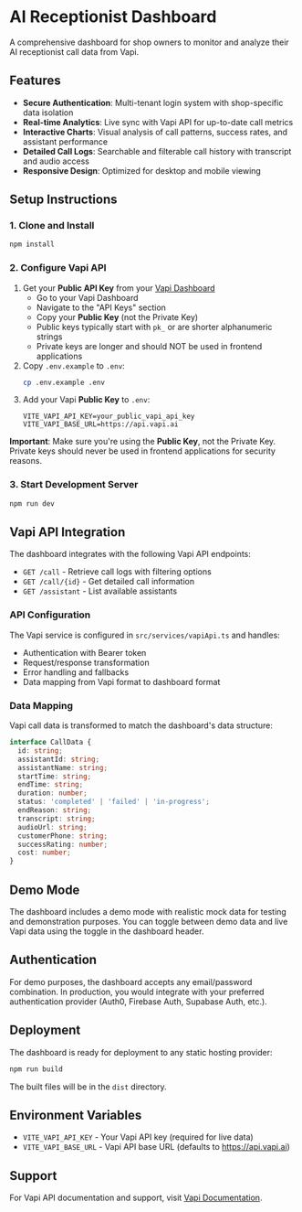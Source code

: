 # AI Receptionist Dashboard

A comprehensive dashboard for shop owners to monitor and analyze their AI receptionist call data from Vapi.

## Features

- **Secure Authentication**: Multi-tenant login system with shop-specific data isolation
- **Real-time Analytics**: Live sync with Vapi API for up-to-date call metrics
- **Interactive Charts**: Visual analysis of call patterns, success rates, and assistant performance
- **Detailed Call Logs**: Searchable and filterable call history with transcript and audio access
- **Responsive Design**: Optimized for desktop and mobile viewing

## Setup Instructions

### 1. Clone and Install

```bash
npm install
```

### 2. Configure Vapi API

1. Get your **Public API Key** from your [Vapi Dashboard](https://dashboard.vapi.ai)
   - Go to your Vapi Dashboard
   - Navigate to the "API Keys" section
   - Copy your **Public Key** (not the Private Key)
   - Public keys typically start with `pk_` or are shorter alphanumeric strings
   - Private keys are longer and should NOT be used in frontend applications
2. Copy `.env.example` to `.env`:
   ```bash
   cp .env.example .env
   ```
3. Add your Vapi **Public Key** to `.env`:
   ```
   VITE_VAPI_API_KEY=your_public_vapi_api_key
   VITE_VAPI_BASE_URL=https://api.vapi.ai
   ```

**Important**: Make sure you're using the **Public Key**, not the Private Key. Private keys should never be used in frontend applications for security reasons.
### 3. Start Development Server

```bash
npm run dev
```

## Vapi API Integration

The dashboard integrates with the following Vapi API endpoints:

- `GET /call` - Retrieve call logs with filtering options
- `GET /call/{id}` - Get detailed call information
- `GET /assistant` - List available assistants

### API Configuration

The Vapi service is configured in `src/services/vapiApi.ts` and handles:

- Authentication with Bearer token
- Request/response transformation
- Error handling and fallbacks
- Data mapping from Vapi format to dashboard format

### Data Mapping

Vapi call data is transformed to match the dashboard's data structure:

```typescript
interface CallData {
  id: string;
  assistantId: string;
  assistantName: string;
  startTime: string;
  endTime: string;
  duration: number;
  status: 'completed' | 'failed' | 'in-progress';
  endReason: string;
  transcript: string;
  audioUrl: string;
  customerPhone: string;
  successRating: number;
  cost: number;
}
```

## Demo Mode

The dashboard includes a demo mode with realistic mock data for testing and demonstration purposes. You can toggle between demo data and live Vapi data using the toggle in the dashboard header.

## Authentication

For demo purposes, the dashboard accepts any email/password combination. In production, you would integrate with your preferred authentication provider (Auth0, Firebase Auth, Supabase Auth, etc.).

## Deployment

The dashboard is ready for deployment to any static hosting provider:

```bash
npm run build
```

The built files will be in the `dist` directory.

## Environment Variables

- `VITE_VAPI_API_KEY` - Your Vapi API key (required for live data)
- `VITE_VAPI_BASE_URL` - Vapi API base URL (defaults to https://api.vapi.ai)

## Support

For Vapi API documentation and support, visit [Vapi Documentation](https://docs.vapi.ai).